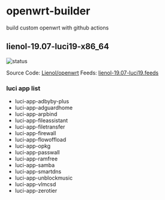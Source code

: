 # openwrt-builder

build custom openwrt with github actions

## lienol-19.07-luci19-x86_64

![status](https://github.com/RookieZoe/openwrt-builder/workflows/lienol-19.07-luci19-x86_64/badge.svg)

Source Code: [Lienol/openwrt](https://github.com/Lienol/openwrt)
Feeds: [lienol-19.07-luci19.feeds](./lienol-19.07-luci19.feeds)

### luci app list

- luci-app-adbyby-plus
- luci-app-adguardhome
- luci-app-arpbind
- luci-app-fileassistant
- luci-app-filetransfer
- luci-app-firewall
- luci-app-flowoffload
- luci-app-opkg
- luci-app-passwall
- luci-app-ramfree
- luci-app-samba
- luci-app-smartdns
- luci-app-unblockmusic
- luci-app-vlmcsd
- luci-app-zerotier
